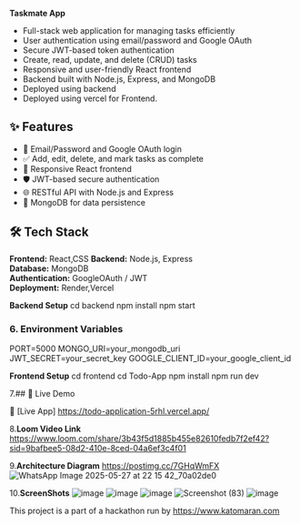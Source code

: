 
**Taskmate App**

* Full-stack web application for managing tasks efficiently
* User authentication using email/password and Google OAuth
* Secure JWT-based token authentication
* Create, read, update, and delete (CRUD) tasks
* Responsive and user-friendly React frontend
* Backend built with Node.js, Express, and MongoDB
* Deployed using backend
* Deployed using vercel for Frontend.

## ✨ Features

- 🔐 Email/Password and Google OAuth login
- ✅ Add, edit, delete, and mark tasks as complete
- 📱 Responsive React frontend
- 🛡️ JWT-based secure authentication
- 🌐 RESTful API with Node.js and Express
- 💾 MongoDB for data persistence

## 🛠️ Tech Stack

**Frontend:** React,CSS 
**Backend:** Node.js, Express  
**Database:** MongoDB  
**Authentication:**  GoogleOAuth / JWT  
**Deployment:** Render,Vercel


**Backend Setup**
cd backend
npm install
npm start

### 6. **Environment Variables**

PORT=5000
MONGO_URI=your_mongodb_uri
JWT_SECRET=your_secret_key
GOOGLE_CLIENT_ID=your_google_client_id

**Frontend Setup**
cd frontend
cd Todo-App
npm install
npm run dev


7.## 🚀 Live Demo

🔗 [Live App] https://todo-application-5rhl.vercel.app/

8.**Loom Video Link**
https://www.loom.com/share/3b43f5d1885b455e82610fedb7f2ef42?sid=9bafbee5-08d2-410e-8ced-04a6ef3c4f01

9.**Architecture Diagram**
https://postimg.cc/7GHqWmFX
![WhatsApp Image 2025-05-27 at 22 15 42_70a02de0](https://github.com/user-attachments/assets/cf3e641d-e6f9-42ea-a8b2-405ace4711e2)


10.**ScreenShots**
![image](https://github.com/user-attachments/assets/4e26929b-c7cc-4bfb-becb-8c23e87f1b5b)
![image](https://github.com/user-attachments/assets/07c49ced-4126-4bd1-9ee0-b7ff906c4633)
![image](https://github.com/user-attachments/assets/69f041ce-cf9c-4389-a597-f71cf2947d09)
![Screenshot (83)](https://github.com/user-attachments/assets/c3006477-d3e5-45d4-8017-73551b81e404)
![image](https://github.com/user-attachments/assets/8b143347-b614-4692-a6c7-59f0d3183cc3)






This project is a part of a hackathon run by https://www.katomaran.com

